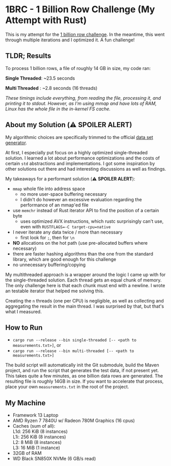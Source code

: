 # 1BRC - 1 Billion Row Challenge (My Attempt with Rust)

This is my attempt for the [1 billion row challenge](https://github.com/gunnarmorling/1brc). In the meantime,
this went through multiple iterations and I optimized it. A fun challenge!

## TLDR; Results

To process 1 billion rows, a file of roughly 14 GB in size, my code ran:

**Single Threaded**: ~23.5 seconds

**Multi Threaded** : ~2.8 seconds (16 threads)

_These timings include everything, from reading the file, processing it, and
printing it to stdout. However, as I'm using mmap and have lots of RAM, Linux
has the whole file in the in-kernel FS cache._

## About my Solution (⚠️ SPOILER ALERT)

My algorithmic choices are specifically trimmed to the official [data set generator](https://github.com/gunnarmorling/1brc/blob/db064194be375edc02d6dbcd21268ad40f7e2869/src/main/java/dev/morling/onebrc/CreateMeasurements.java).

At first, I especially put focus on a highly optimized single-threaded solution.
I learned a lot about performance optimizations and the costs of certain `std`
abstractions and implementations. I got some inspiration by other solutions
out there and had interesting discussions as well as findings.

My takeaways for a performant solution (⚠️ **SPOILER ALERT**):

- `mmap` whole file into address space
  - no more user-space buffering necessary
  - I didn't do however an excessive evaluation regarding the performance of
    an mmap'ed file
- use `memchr` instead of Rust iterator API to find the position of a certain
  byte
  - uses optimized AVX instructions, which rustc surprisingly can't use, even
    with `RUSTFLAGS=-C target-cpu=native`
- I never iterate any data twice / more than necessary
  - first look for `;`, then for `\n`
- **NO** allocations on the hot path (use pre-allocated buffers where necessary)
- there are faster hashing algorithms than the one from the standard library,
  which are good enough for this challenge
- no unnecessary buffering/copying

My multithreaded approach is a wrapper around the logic I came up with for the
single-threaded solution. Each thread gets an equal chunk of memory. The only
challenge here is that each chunk must end with a newline. I wrote an testable
iterator that helped me solving this.

Creating the `n` threads (one per CPU) is negligible, as well as collecting and
aggregating the result in the main thread. I was surprised by that, but that's
what I measured.

## How to Run

- `cargo run --release --bin single-threaded [-- <path to measurements.txt>]`, or
- `cargo run --release --bin multi-threaded [-- <path to measurements.txt>]`

The build script will automatically init the Git submodule, build the Maven
project, and run the script that generates the test data, if not present yet.
This takes quite a few minutes, as one billion data rows are generated. The
resulting file is roughly 14GB in size. If you want to accelerate that process,
place your own `measurements.txt` in the root of the project.

## My Machine

- Framework 13 Laptop
- AMD Ryzen 7 7840U w/ Radeon  780M Graphics (16 cpus)
- Caches (sum of all):\
  L1d:                    256 KiB (8 instances)\
  L1i:                    256 KiB (8 instances)\
  L2:                     8 MiB (8 instances)\
  L3:                     16 MiB (1 instance)
- 32GB of RAM
- WD Black SN850X NVMe (6 GB/s read)
